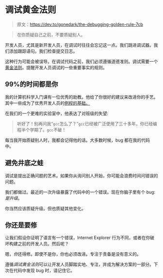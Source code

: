 # 调试黄金法则

> 原文：<https://dev.to/gonedark/the-debugging-golden-rule-7cb>

> 在你质疑自己之前，不要质疑别人。

开发人员，尤其是新开发人员，在调试时往往会忘记这一点。我们跳进调试器。我们添加跟踪语句。我们检查提交日志。

这种行为可能会被误导。在调试代码之前，我们必须遵循道德准则。调试需要一个[黄金法则](http://en.wikipedia.org/wiki/Golden_Rule)。提醒开发人员调试的一些重要事实的规则。

## 99%的时间都是你

我的计算机科学入门课有一位优秀的助教。他给了你很好的建议来改进你的手艺。其中一些成为了优秀开发人员的[例程的基础。](https://jason.pureconcepts.net/2009/12/good_developer_routines/)

在我们的一个更难的实验室中，他表达了对班级的失望:

> 听好了！别再问我“`gcc`怎么了？”`gcc`已经被广泛使用了三十多年。你已经编程半个学期了。`gcc`不破！

每当我开始质疑别人时，我都会记得他的话。大多数时候，bug 都在我的代码中。

## 避免井底之蛙

调试是提出正确问题的艺术。如果你从询问别人开始，你可能会浪费时间问错误的问题。

我们都做过。最近的一次升级暴露了代码中的一个错误。现在你脑子里有个 bug:*是升级*。

你当然应该质疑升级。但也质疑其他变化。

## 你还是要修

让我们假设你证明了语言有一个错误，Internet Explorer 行为不同，或者在你破坏构建之前的开发人员。然后呢？

嗯，*你*还得修。即使不是你，你也必须改进。专注于责备是没有意义的。

遵循*调试黄金法则*可以让开发人员脚踏实地、专注，并成为解决方案的一部分。下次在代码中发现 bug 时，请记住它。